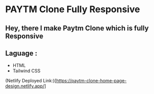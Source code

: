 # PAYTM Clone Fully Responsive

## Hey, there I make Paytm Clone which is fully Responsive 

## Laguage :

- HTML
- Tailwind CSS

(Netlify Deployed Link:)[https://paytm-clone-home-page-design.netlify.app/]
 